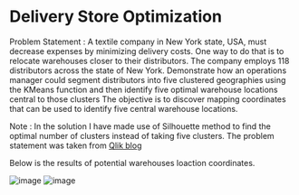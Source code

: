 # Delivery Store Optimization

Problem Statement :  A textile company in New York state, USA, must decrease expenses by minimizing delivery costs. One way to do that is to relocate warehouses closer to their distributors. The company employs 118 distributors across the state of New York. Demonstrate how an operations manager could segment distributors into five clustered geographies using the KMeans function and then identify five optimal warehouse locations central to those clusters The objective is to discover mapping coordinates that can be used to identify five central warehouse locations.

Note : In the solution I have made use of Silhouette method to find the optimal number of clusters instead of taking five clusters.
The problem statement was taken from [Qlik blog](https://help.qlik.com/en-US/cloud-services/Subsystems/Hub/Content/Sense_Hub/ChartFunctions/RankingFunctions/KmeansCentroidExample.htm)


Below is the results of potential warehouses loaction coordinates.

![image](https://user-images.githubusercontent.com/53835307/145912118-be2c07ce-5fc5-4d99-bee3-8e314c347606.png)
![image](https://user-images.githubusercontent.com/53835307/145912139-a50862d6-d769-4ded-be74-ff739e2c5ed7.png)
